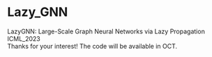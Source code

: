 # Lazy_GNN
LazyGNN: Large-Scale Graph Neural Networks via Lazy Propagation ICML_2023  
Thanks for your interest! The code will be available in OCT.

